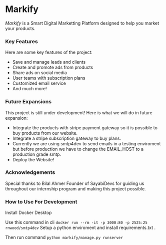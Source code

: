 # Markify

_Markify_ is a Smart Digital Marketting Platform designed to help you market your products.

### Key Features

Here are some key features of the project:
  - Save and manage leads and clients
  - Create and promote ads from products
  - Share ads on social media
  - User teams with subscription plans
  - Customized email service
  - And much more!

### Future Expansions

This project is still under development! Here is what we will do in future expansion:
  - Integrate the products with stripe payment gateway so it is possible to buy products from our website.
  - Integrate a stripe subscription gateway to buy plans.
  - Currently we are using smtp4dev to send emails in a testing enviroment but before production we have to change the EMAIL_HOST to a production grade smtp.
  - Deploy the Website!

### Acknowledgements

Special thanks to Bilal Ahmer Founder of SayabiDevs for guiding us throughout our internship program and making this project possible.

### How to Use For Development

Install Docker Desktop

Use this command in cli
`docker run --rm -it -p 3000:80 -p 2525:25 rnwood/smtp4dev`
Setup a python enviroment and install requirements.txt .

Then run command
`python markify/manage.py runserver`
